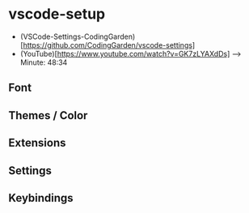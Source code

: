# vscode-setup

- (VSCode-Settings-CodingGarden)[https://github.com/CodingGarden/vscode-settings]
- (YouTube)[https://www.youtube.com/watch?v=GK7zLYAXdDs] --> Minute: 48:34

## Font

## Themes / Color

## Extensions

## Settings

## Keybindings

